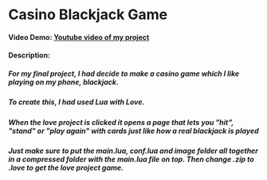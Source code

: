 # **Casino Blackjack Game**
#### Video Demo:  [Youtube video of my project](https://youtu.be/7co87GYKaJI)
#### Description:
##### For my final project, I had decide to make a casino game which I like playing on my phone, blackjack.
#####   To create this, I had used Lua with Love.
#####   When the love project is clicked it opens a page that lets you "hit", "stand" or "play again" with cards just like how a real blackjack is played
#####   Just make sure to put the main.lua, conf.lua and image folder all together in a compressed folder with the main.lua file on top. Then change .zip to .love to get the love project game.